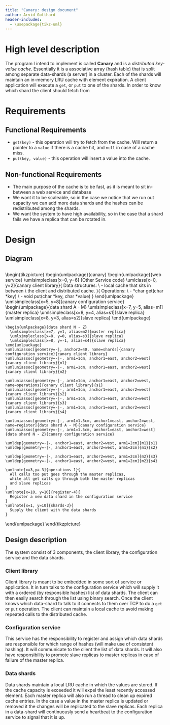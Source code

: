 ```yaml
---
title: "Canary: design document"
author: Arvid Gotthard
header-includes:
  - \usepackage{tikz-uml} 
---
```


# High level description

The program I intend to implement is called **Canary** and is a *distributed key-value cache*. Essentially it is a associative array (hash table) that is split among separate data-shards (a server) in a cluster. Each of the shards will maintain an in-memory LRU cache with element expiration. A client application will execute a `get`, or `put` to one of the shards. In order to know which shard the client should fetch from 

# Requirements

## Functional Requirements

- `get(key)` - this operation will try to fetch from the cache. Will return a pointer to a `value` if there is a cache hit, and `null` in case of a cache miss.
- `put(key, value)` - this operation will insert a value into the cache.

## Non-functional Requirements

- The main purpose of the cache is to be fast, as it is meant to sit in-between a web service and database 
- We want it to be scaleable, so in the case we notice that we run out capacity we can add more data shards and the hashes can be redistributed among the shards.
- We want the system to have high availability, so in the case that a shard fails we have a replica that can be rotated in.


# Design

## Diagram

##
\begin{tikzpicture}
  \begin{umlpackage}{canary}
    \begin{umlpackage}{web service}
      \umlsimpleclass[x=0, y=6] {Other Service code}
      \umlclass[x=0, y=2]{canary client library}{
        Data structures: \\
        - local cache that sits in between \\
          the client and distributed cache.
      }{
        Operations: \\
        - *char get(char *key) \\
        - void put(char *key, char *value)
      }
    \end{umlpackage}
    \umlsimpleclass[x=5, y=8]{canary configuration service}
    \begin{umlpackage}{data shard A - M}
      \umlsimpleclass[x=7, y=5, alias=m1]{master replica}
      \umlsimpleclass[x=8, y=4, alias=s1]{slave replica}
      \umlsimpleclass[x=8, y=3, alias=s2]{slave replica}
    \end{umlpackage}

    \begin{umlpackage}{data shard N - Z}
      \umlsimpleclass[x=7, y=1, alias=m2]{master replica}
      \umlsimpleclass[x=8, y=0, alias=s3]{slave replica}
      \umlsimpleclass[x=8, y=-1, alias=s4]{slave replica}
    \end{umlpackage}
    \umluniassoc[geometry=-|, anchor2=40, name=shards]{canary configuration service}{canary client library}
    \umluniassoc[geometry=-|-, arm1=1cm, anchor1=east, anchor2=west]{canary client library}{m1}
    \umluniassoc[geometry=-|-, arm1=1cm, anchor1=east, anchor2=west]{canary client library}{m2}

    \umluniassoc[geometry=-|-, arm1=1cm, anchor1=east, anchor2=west, name=operations]{canary client library}{s1}
    \umluniassoc[geometry=-|-, arm1=1cm, anchor1=east, anchor2=west]{canary client library}{s2}
    \umluniassoc[geometry=-|-, arm1=1cm, anchor1=east, anchor2=west]{canary client library}{s3}
    \umluniassoc[geometry=-|-, arm1=1cm, anchor1=east, anchor2=west]{canary client library}{s4}

    \umluniassoc[geometry=-|-, arm1=1.5cm, anchor1=east, anchor2=west, name=register]{data shard A - M}{canary configuration service}
    \umluniassoc[geometry=-|-, arm1=1.5cm, anchor1=east, anchor2=west]{data shard N - Z}{canary configuration service}

    \umldep[geometry=-|-, anchor1=east, anchor2=west, arm1=2cm]{m1}{s1}
    \umldep[geometry=-|-, anchor1=east, anchor2=west, arm1=2cm]{m1}{s2}

    \umldep[geometry=-|-, anchor1=east, anchor2=west, arm1=2cm]{m2}{s3}
    \umldep[geometry=-|-, anchor1=east, anchor2=west, arm1=2cm]{m2}{s4}

    \umlnote[x=3,y=-3]{operations-1}{
      All calls too put goes through the master replicas,
      while all get calls go through both the master replicas 
      and slave replicas
    }
    \umlnote[x=10, y=10]{register-4}{
      Register a new data shard in the configuration service
    }
    \umlnote[x=1, y=10]{shards-3}{
      Supply the client with the data shards
    }
  \end{umlpackage}
\end{tikzpicture}


## Design description

The system consist of 3 components, the client library, the configuration service and the data shards.

### Client library

Client library is meant to be embedded in some sort of service or application. It in turn talks to the configuration service which will supply it with a ordered (by responsible hashes) list of data shards. The client can then easily search through the list using binary search. Once the client knows which data-shard to talk to it connects to them over TCP to do a `get` or `put` operation. The client can maintain a local cache to avoid making repeated calls to the distributed cache. 

### Configuration service

This service has the responsibility to register and assign which data shards are responsible for which range of hashes (will make use of consistent hashing). It will communicate to the client the list of data shards. It will also have responsibility to promote slave replicas to master replicas in case of failure of the master replica.

### Data shards

Data shards maintain a local LRU cache in which the values are stored. If the cache capacity is exceeded it will expel the least recently accessed element. Each master replica will also run a thread to clean up expired cache entries. In the case a value in the master replica is updated or removed it the changes will be replicated to the slave replicas. Each replica in a data-shard will continuously send a heartbeat to the configuration service to signal that it is up.

